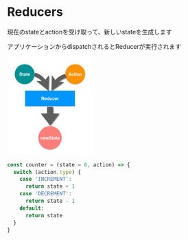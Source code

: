 # Reducers
現在のstateとactionを受け取って、新しいstateを生成します

アプリケーションからdispatchされるとReducerが実行されます

<img src="images/Reducers.png" width="200" rigth="200">

```javascript
const counter = (state = 0, action) => {
  switch (action.type) {
    case 'INCREMENT':
      return state + 1
    case 'DECREMENT':
      return state - 1
    default:
      return state
  }
}
```

